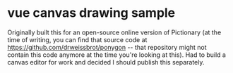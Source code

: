 # vue canvas drawing sample
Originally built this for an open-source online version of Pictionary (at the time of writing, you can find that source code at https://github.com/drweissbrot/ponygon -- that repository might not contain this code anymore at the time you're looking at this). Had to build a canvas editor for work and decided I should publish this separately.
